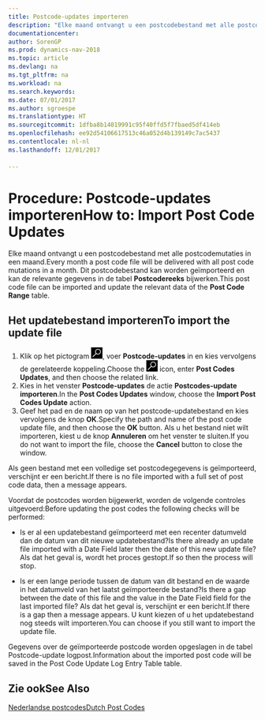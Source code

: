 ```yaml
---
title: Postcode-updates importeren
description: "Elke maand ontvangt u een postcodebestand met alle postcodemutaties in een maand. Dit postcodebestand kan worden geïmporteerd en kan de relevante gegevens in de tabel **Postcodereeks** bijwerken."
documentationcenter: 
author: SorenGP
ms.prod: dynamics-nav-2018
ms.topic: article
ms.devlang: na
ms.tgt_pltfrm: na
ms.workload: na
ms.search.keywords: 
ms.date: 07/01/2017
ms.author: sgroespe
ms.translationtype: HT
ms.sourcegitcommit: 1dfba8b14019991c95f40ffd5f7fbaed5df414eb
ms.openlocfilehash: ee92d54106617513c46a052d4b139149c7ac5437
ms.contentlocale: nl-nl
ms.lasthandoff: 12/01/2017

---
```

# <a name="how-to-import-post-code-updates"></a><span data-ttu-id="7b9d3-104">Procedure: Postcode-updates importeren</span><span class="sxs-lookup"><span data-stu-id="7b9d3-104">How to: Import Post Code Updates</span></span>
<span data-ttu-id="7b9d3-105">Elke maand ontvangt u een postcodebestand met alle postcodemutaties in een maand.</span><span class="sxs-lookup"><span data-stu-id="7b9d3-105">Every month a post code file will be delivered with all post code mutations in a month.</span></span> <span data-ttu-id="7b9d3-106">Dit postcodebestand kan worden geïmporteerd en kan de relevante gegevens in de tabel **Postcodereeks** bijwerken.</span><span class="sxs-lookup"><span data-stu-id="7b9d3-106">This post code file can be imported and update the relevant data of the **Post Code Range** table.</span></span>  

## <a name="to-import-the-update-file"></a><span data-ttu-id="7b9d3-107">Het updatebestand importeren</span><span class="sxs-lookup"><span data-stu-id="7b9d3-107">To import the update file</span></span>  

1.  <span data-ttu-id="7b9d3-108">Klik op het pictogram ![Zoeken naar pagina of rapport](../../media/ui-search/search_small.png "pictogram Zoeken naar pagina of rapport"), voer **Postcode-updates** in en kies vervolgens de gerelateerde koppeling.</span><span class="sxs-lookup"><span data-stu-id="7b9d3-108">Choose the ![Search for Page or Report](../../media/ui-search/search_small.png "Search for Page or Report icon") icon, enter **Post Codes Updates**, and then choose the related link.</span></span>  
2.  <span data-ttu-id="7b9d3-109">Kies in het venster **Postcode-updates** de actie **Postcodes-update importeren**.</span><span class="sxs-lookup"><span data-stu-id="7b9d3-109">In the **Post Codes Updates** window, choose the **Import Post Codes Update** action.</span></span>  
3.  <span data-ttu-id="7b9d3-110">Geef het pad en de naam op van het postcode-updatebestand en kies vervolgens de knop **OK**.</span><span class="sxs-lookup"><span data-stu-id="7b9d3-110">Specify the path and name of the post code update file, and then choose the **OK** button.</span></span> <span data-ttu-id="7b9d3-111">Als u het bestand niet wilt importeren, kiest u de knop **Annuleren** om het venster te sluiten.</span><span class="sxs-lookup"><span data-stu-id="7b9d3-111">If you do not want to import the file, choose the **Cancel** button to close the window.</span></span>  

<span data-ttu-id="7b9d3-112">Als geen bestand met een volledige set postcodegegevens is geïmporteerd, verschijnt er een bericht.</span><span class="sxs-lookup"><span data-stu-id="7b9d3-112">If there is no file imported with a full set of post code data, then a message appears.</span></span>  

<span data-ttu-id="7b9d3-113">Voordat de postcodes worden bijgewerkt, worden de volgende controles uitgevoerd:</span><span class="sxs-lookup"><span data-stu-id="7b9d3-113">Before updating the post codes the following checks will be performed:</span></span>  

- <span data-ttu-id="7b9d3-114">Is er al een updatebestand geïmporteerd met een recenter datumveld dan de datum van dit nieuwe updatebestand?</span><span class="sxs-lookup"><span data-stu-id="7b9d3-114">Is there already an update file imported with a Date Field later then the date of this new update file?</span></span> <span data-ttu-id="7b9d3-115">Als dat het geval is, wordt het proces gestopt.</span><span class="sxs-lookup"><span data-stu-id="7b9d3-115">If so then the process will stop.</span></span>  

- <span data-ttu-id="7b9d3-116">Is er een lange periode tussen de datum van dit bestand en de waarde in het datumveld van het laatst geïmporteerde bestand?</span><span class="sxs-lookup"><span data-stu-id="7b9d3-116">Is there a gap between the date of this file and the value in the Date Field field for the last imported file?</span></span> <span data-ttu-id="7b9d3-117">Als dat het geval is, verschijnt er een bericht.</span><span class="sxs-lookup"><span data-stu-id="7b9d3-117">If there is a gap then a message appears.</span></span> <span data-ttu-id="7b9d3-118">U kunt kiezen of u het updatebestand nog steeds wilt importeren.</span><span class="sxs-lookup"><span data-stu-id="7b9d3-118">You can choose if you still want to import the update file.</span></span>  

<span data-ttu-id="7b9d3-119">Gegevens over de geïmporteerde postcode worden opgeslagen in de tabel Postcode-update logpost.</span><span class="sxs-lookup"><span data-stu-id="7b9d3-119">Information about the imported post code will be saved in the Post Code Update Log Entry Table table.</span></span>  

## <a name="see-also"></a><span data-ttu-id="7b9d3-120">Zie ook</span><span class="sxs-lookup"><span data-stu-id="7b9d3-120">See Also</span></span>  
[<span data-ttu-id="7b9d3-121">Nederlandse postcodes</span><span class="sxs-lookup"><span data-stu-id="7b9d3-121">Dutch Post Codes</span></span>](dutch-post-codes.md) 

